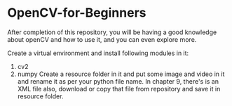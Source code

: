 # OpenCV-for-Beginners
After completion of this repository, you will be having a good knowledge about openCV and how to use it, and you can even explore more. 

Create a virtual environment and install following modules in it:
  1. cv2
  2. numpy
Create a resource folder in it and put some image and video in it and rename it as per your python file name.
In chapter 9, there's is an XML file also, download or copy that file from repository and save it in resource folder.
